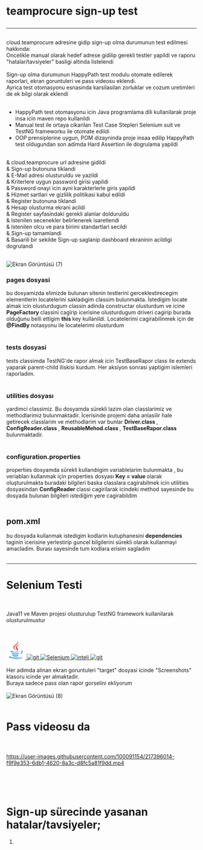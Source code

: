 # teamprocure sign-up test<hr/>

cloud.teamprocure adresine gidip sign-up olma durumunun test edilmesi hakkında:<br>
Oncelikle manual olarak hedef adrese gidilip gerekli testler yapildi ve raporu "hatalar/tavsiyeler" basligi altinda listelendi<br><br>
Sign-up olma durumunun HappyPath test modulu otomate edilerek raporlari, ekran goruntuleri ve pass videosu eklendi.<br>
Ayrica test otomasyonu esnasinda karsilasilan zorluklar ve cozum uretimleri de ek bilgi olarak eklendi<br><br>

* HappyPath test otomasyonu icin Java programlama dili kullanilarak proje insa icin maven repo kullanildi<br>
* Manual test ile ortaya cikarilan Test Case Stepleri Selenium suit ve TestNG frameworku ile otomate edildi<br>
* OOP prensiplerine uygun, POM dizayninda proje insaa edilip HappyPath test oldugundan son adimda Hard Assertion ile dogrulama yapildi<br><br>

& cloud.teamprocure url adresine gidildi<br>
&	Sign-up butonuna tiklandi<br>
&	E-Mail adresi olusturuldu ve yazildi<br>
&	Kriterlere uygun password girisi yapildi<br>
&	Password onayi icin ayni karakterlerle giris yapildi<br>
&	Hizmet sartlari ve gizlilik politikasi kabul edildi<br>
&	Register butonuna tiklandi<br>
&	Hesap olusturma ekrani acildi<br>
&	Register sayfasindaki gerekli alanlar dolduruldu<br>
&	Istenilen secenekler belirlenerek isaretlendi<br>
&	Istenilen olcu ve para birimi standartlari secildi<br>
&	Sign-up tamamlandi<br>
&	Basarili bir sekilde Sign-up saglanip dashboard ekraninin acildigi dogrulandi<br><br>

![Ekran Görüntüsü (7)](https://user-images.githubusercontent.com/100091154/217390902-10a0ac66-10b3-4c91-9f17-5e6355722ed8.png)


### pages dosyasi <br/>
bu dosyamizda elimizde bulunan sitenin testlerini gerceklestirecegim elementlerin locatelerini sakladıgim classim bulunmakta.
İstedigim locate almak icin olusturdugum classin adinda constructar olusturdum ve icine <b> PageFactory </b> classini cagirip
icerisine olusturdugum driveri cagirip burada olduğunu belli ettigim <b> this </b> key kullanildi. Locatelerimi cagirabilinmek için de <b> @FindBy </b> notasyonu ile locatelerimi olusturdum<br><br>

### tests dosyasi <br/>
tests classimda TestNG'de rapor almak icin TestBaseRapor class ile extends yaparak parent-child iliskisi kurdum. Her aksiyon sonrasi yaptigim islemleri raporladim.<br><br>

### utilities dosyası <br/>
yardimci classimiz. Bu dosyamda sürekli lazim olan classlarimiz ve methodlarimiz bulunmaktadir. İcerisinde  projemi daha anlasilir hale getirecek classlarim ve methodlarim var bunlar
<b> Driver.class </b> , <b> ConfigReader.class </b> , <b> ReusableMehod.class </b> , <b> TestBaseRapor.class </b> bulunmaktadir. <br><br>

### <b> configuration.properties </b>
properties dosyamda sürekli kullandıigim variablelarim bulunmakta , bu veriabları kullanmak için properties dosyası <b> Key  =  value </b> olarak oluşturulmakta buradaki bilgileri baska classlara cagirabilmek icin utilities dosyasindan
<b> ConfigReader </b> classi cagirilarak icindeki method sayesinde bu dosyada bulunan bilgileri istediğim yere cagirabildim<br><br>

## pom.xml
bu dosyada kullanmak istedigim kodlarin kutuphanesini  <b> dependencies </b> taginin icerisine yerlestirip guncel bilgilerini sürekli olarak kullanmayi amacladim. Burası sayesinde tum kodlara erisim sagladim<br><br>

<hr/>

# Selenium Testi

<br/>

Java11  ve Maven projesi olusturulup TestNG framework kullanilarak olusturulmustur

<br/>

<a href="https://www.java.com" target="_blank" rel="noreferrer"> <img src="https://raw.githubusercontent.com/devicons/devicon/master/icons/java/java-original.svg" alt="java" width="50" height="50"/> </a>
<a href="https://git-scm.com/" target="_blank" rel="noreferrer"> <img src="https://www.vectorlogo.zone/logos/git-scm/git-scm-icon.svg" alt="git" width="40" height="40"/> </a>
<a href="https://www.selenium.com" target="_blank" rel="noreferrer"> <img src="https://camo.githubusercontent.com/4b95df4d6ca7a01afc25d27159804dc5a7d0df41d8131aaf50c9f84847dfda21/68747470733a2f2f73656c656e69756d2e6465762f696d616765732f73656c656e69756d5f6c6f676f5f7371756172655f677265656e2e706e67" alt="Selenium" width="50" height="50"/> </a>
<a href="https://www.intelj.com" target="_blank" rel="noreferrer"> <img src="https://encrypted-tbn0.gstatic.com/images?q=tbn:ANd9GcQak-N8W03mK25slV1lwM80i0y1obRPPJOaLA&usqp=CAU" alt="intelj" width="80" height="40"/> </a>
<a href="https://www.maven.com" target="_blank" rel="noreferrer"> <img src="https://koraypeker.com/wp-content/uploads/2018/06/1_xsrKVt69q3JsZzLD-ldekQ.jpeg" alt="git" width="100" height="40"/> </a>
<br>
<br>
Her adimda alinan ekran goruntuleri "target" dosyasi icinde "Screenshots" klasoru icinde yer almaktadir.<br> 
Buraya sadece pass olan rapor gorselini ekliyorum<br><br>
![Ekran Görüntüsü (8)](https://user-images.githubusercontent.com/100091154/217393845-7e2f5063-83b7-4ee8-b224-07bb2acd23f5.png)<br><br>
# Pass videosu da <br><br>




https://user-images.githubusercontent.com/100091154/217396014-f9f9e353-6db1-4620-8a3c-d8fc5a81f9dd.mp4

<br><br><br>


# Sign-up sürecinde yasanan hatalar/tavsiyeler;
1)

